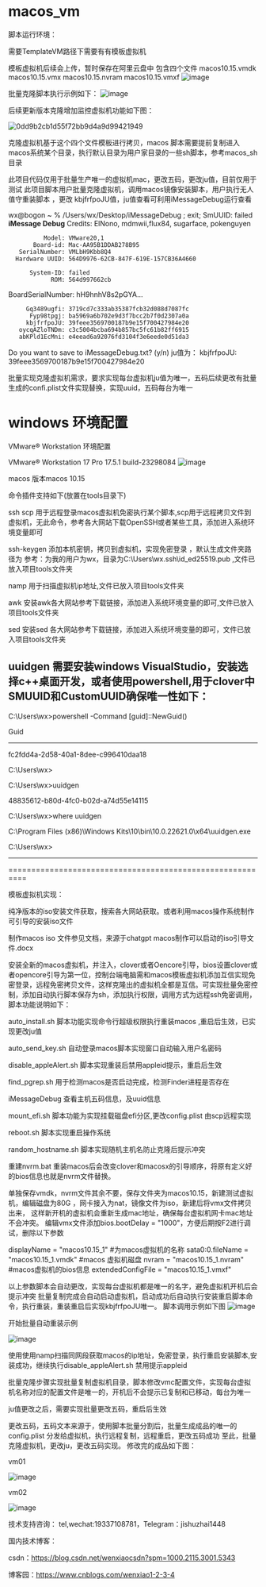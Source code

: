 # macos_vm

脚本运行环境：

需要TemplateVM路径下需要有有模板虚拟机

模板虚拟机后续会上传，暂时保存在阿里云盘中
包含四个文件
macos10.15.vmdk
macos10.15.vmx
macos10.15.nvram
macos10.15.vmxf
![image](https://github.com/user-attachments/assets/30c8a7aa-bf9b-413b-9d75-6ffba77f2a7d)

批量克隆脚本执行示例如下：
![image](https://github.com/user-attachments/assets/2188f407-639e-472a-8adf-e424be840965)


后续更新版本克隆增加监控虚拟机功能如下图：

![0dd9b2cb1d55f72bb9d4a9d99421949](https://github.com/user-attachments/assets/58ca7808-06b7-4452-9675-e6d2a8f6697c)


克隆虚拟机基于这个四个文件模板进行拷贝，macos 脚本需要提前复制进入macos系统某个目录，执行默认目录为用户家目录的一些sh脚本，参考macos_sh目录

此项目代码仅用于批量生产唯一的虚拟机mac，更改五码，更改ju值，目前仅用于测试
此项目脚本用户批量克隆虚拟机，调用macos镜像安装脚本，用户执行无人值守重装脚本 ，更改 kbjfrfpoJU值，ju值查看可利用iMessageDebug运行查看

wx@bogon ~ % /Users/wx/Desktop/iMessageDebug ; exit;
SmUUID: failed
**********************iMessage Debug**********************
Credits: ElNono, mdmwii,flux84, sugarface, pokenguyen


              Model: VMware20,1
           Board-id: Mac-AA95B1DDAB278B95
       SerialNumber: VMLbH9Kbb8Q4
      Hardware UUID: 564D9976-62CB-847F-619E-157CB36A4660

          System-ID: failed
                ROM: 564d997662cb
  BoardSerialNumber: hH9hnhV8s2pGYA...

         Gq3489ugfi: 3719cd7c333ab35387fcb32d088d7087fc
          Fyp98tpgj: ba5969a6b702e9d3f7bcc2b7f0d2307a0a
         kbjfrfpoJU: 39feee3569700187b9e15f700427984e20
       oycqAZloTNDm: c3c5004bcba694b857bc5fc61b82ff6915
       abKPld1EcMni: e4eead6a92076fd3104f3e6eede0d51da3

Do you want to save to iMessageDebug.txt? (y/n) 
ju值为： kbjfrfpoJU: 39feee3569700187b9e15f700427984e20

批量实现克隆虚拟机需求，要求实现每台虚拟机ju值为唯一，五码后续更改有批量生成的confi.plist文件实现替换，实现uuid，五码每台为唯一

windows 环境配置
======================================================

VMware® Workstation 环境配置

VMware® Workstation 17 Pro
17.5.1 build-23298084
![image](https://github.com/user-attachments/assets/7fb032b9-26b4-4f01-ae50-4356ffa5823b)

macos 版本macos 10.15 

命令插件支持如下(放置在tools目录下)

ssh scp 用于远程登录macos虚拟机免密执行某个脚本,scp用于远程拷贝文件到虚拟机，无此命令，参考各大网站下载OpenSSH或者某些工具，添加进入系统环境变量即可

ssh-keygen  添加本机密钥，拷贝到虚拟机，实现免密登录 ，默认生成文件夹路径为 参考：为我的用户为wx，目录为C:\Users\wx\.ssh\id_ed25519.pub ,文件已放入项目tools文件夹

namp    用于扫描虚拟机ip地址,文件已放入项目tools文件夹

awk  安装awk各大网站参考下载链接，添加进入系统环境变量的即可,文件已放入项目tools文件夹

sed  安装sed 各大网站参考下载链接，添加进入系统环境变量的即可，文件已放入项目tools文件夹

uuidgen  需要安装windows VisualStudio，安装选择c++桌面开发，或者使用powershell,用于clover中SMUUID和CustomUUID确保唯一性如下：
---------------------------------------------------------
C:\Users\wx>powershell -Command  [guid]::NewGuid()

Guid

----
fc2fdd4a-2d58-40a1-8dee-c996410daa18


C:\Users\wx>


C:\Users\wx>uuidgen

48835612-b80d-4fc0-b02d-a74d55e14115

C:\Users\wx>where uuidgen

C:\Program Files (x86)\Windows Kits\10\bin\10.0.22621.0\x64\uuidgen.exe

C:\Users\wx>

--------------------------------------------------
==========================================================

模板虚拟机实现：

纯净版本的iso安装文件获取，搜索各大网站获取。或者利用macos操作系统制作可引导的安装iso文件

制作macos  iso 文件参见文档，来源于chatgpt macos制作可以启动的iso引导文件.docx

安装全新的macos虚拟机，并注入，clover或者Oencore引导，bios设置clover或者opencore引导为第一位，控制台端电脑需和macos模板虚拟机添加互信实现免密登录，远程免密拷贝文件，这样克隆出的虚拟机全都是互信。可实现批量免密控制，添加自动执行脚本保存为sh，添加执行权限，调用方式为远程ssh免密调用，脚本功能说明如下：

auto_install.sh  脚本功能实现命令行超级权限执行重装macos ,重启后生效，已实现更改ju值

auto_send_key.sh 自动登录macos脚本实现窗口自动输入用户名密码

disable_appleAlert.sh    脚本实现重装后禁用appleid提示，重启后生效

find_pgrep.sh 用于检测macos是否启动完成，检测Finder进程是否存在

iMessageDebug 查看主机五码信息，及uuid信息

mount_efi.sh  	脚本功能为实现挂载磁盘efi分区,更改config.plist 由scp远程实现

reboot.sh  		脚本实现重启操作系统

random_hostname.sh   脚本实现随机主机名防止克隆后提示冲突

重建nvrm.bat  重装macos后会改变clover和macosx的引导顺序，将原有定义好的bios信息也就是nvrm文件替换。


单独保存vmdk，nvrm文件其余不要，保存文件夹为macos10.15，新建测试虚拟机，编辑磁盘为80G ，网卡接入为nat，镜像文件为iso，新建后将vmx文件拷贝出来，
这样新开机的虚拟机会重新生成mac地址，确保每台虚拟机网卡mac地址不会冲突。
编辑vmx文件添加bios.bootDelay = "1000"，方便后期按F2进行调试，删除以下参数

displayName = "macos10.15_1"   #为macos虚拟机的名称
sata0:0.fileName = "macos10.15_1.vmdk"   #macos 虚拟机磁盘
nvram = "macos10.15_1.nvram"       #macos虚拟机的bios信息
extendedConfigFile = "macos10.15_1.vmxf"     

以上参数脚本会自动更改，实现每台虚拟机都是唯一的名字，避免虚拟机开机后会提示冲突
批量复制完成会自动启动虚拟机，启动成功后自动执行安装重启脚本命令，执行重装，重装重启后实现kbjfrfpoJU唯一。
脚本调用示例如下图
![image](https://github.com/user-attachments/assets/76fe5b22-755b-42dc-bab8-187cfca38bab)

开始批量自动重装示例

![image](https://github.com/user-attachments/assets/bcc1fb0f-2424-488d-af1b-be7db249e116)


使用使用namp扫描同网段获取macos的ip地址，免密登录，执行重启安装脚本,安装成功，继续执行disable_appleAlert.sh 禁用提示appleid  

批量克隆步骤实现批量复制虚拟机目录，脚本修改vmc配置文件，实现每台虚拟机名称对应的配置文件是唯一的，开机后不会提示已复制和已移动，每台为唯一

ju值更改之后，需要实现批量更改五码，重启后生效

更改五码，五码文本来源于，使用脚本批量分割后，批量生成成品的唯一的config.plist 分发给虚拟机，执行远程复制，远程重启，更改五码成功
至此，批量克隆虚拟机，更改ju，更改五码实现。
修改完的成品如下图：

vm01

![image](https://github.com/user-attachments/assets/18e10026-c924-4810-834e-b12cc8871b12)

vm02

![image](https://github.com/user-attachments/assets/8b5dcd4e-207a-43f7-b12c-60424f4930c4)



技术支持咨询： tel,wechat:19337108781，Telegram：jishuzhai1448

国内技术博客：

csdn：https://blog.csdn.net/wenxiaocsdn?spm=1000.2115.3001.5343

博客园：https://www.cnblogs.com/wenxiao1-2-3-4





